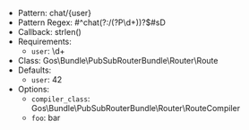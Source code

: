 - Pattern: chat/{user}
- Pattern Regex: #^chat(?:/(?P<user>\d+))?$#sD
- Callback: strlen()
- Requirements: 
    - `user`: \d+
- Class: Gos\Bundle\PubSubRouterBundle\Router\Route
- Defaults: 
    - `user`: 42
- Options: 
    - `compiler_class`: Gos\Bundle\PubSubRouterBundle\Router\RouteCompiler
    - `foo`: bar
